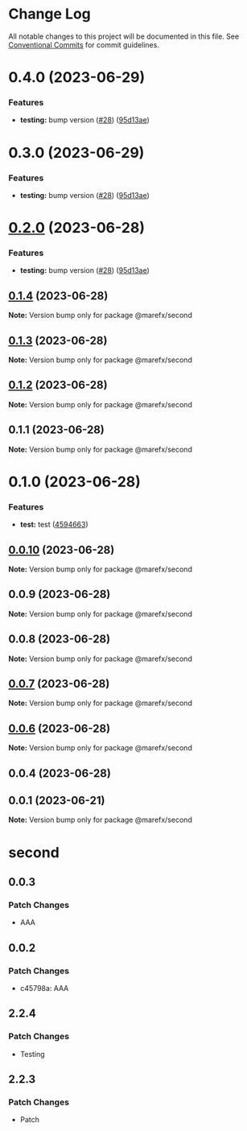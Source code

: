 # Change Log

All notable changes to this project will be documented in this file.
See [Conventional Commits](https://conventionalcommits.org) for commit guidelines.

# 0.4.0 (2023-06-29)


### Features

* **testing:** bump version ([#28](https://github.com/MFX-com/testing-packages/issues/28)) ([95d13ae](https://github.com/MFX-com/testing-packages/commit/95d13ae75037675af2054be485f3e12b815c0dff))





# 0.3.0 (2023-06-29)


### Features

* **testing:** bump version ([#28](https://github.com/MFX-com/testing-packages/issues/28)) ([95d13ae](https://github.com/MFX-com/testing-packages/commit/95d13ae75037675af2054be485f3e12b815c0dff))





# [0.2.0](https://github.com/MFX-com/testing-packages/compare/@marefx/second@0.1.4...@marefx/second@0.2.0) (2023-06-28)


### Features

* **testing:** bump version ([#28](https://github.com/MFX-com/testing-packages/issues/28)) ([95d13ae](https://github.com/MFX-com/testing-packages/commit/95d13ae75037675af2054be485f3e12b815c0dff))





## [0.1.4](https://github.com/MFX-com/testing-packages/compare/@marefx/second@0.1.3...@marefx/second@0.1.4) (2023-06-28)

**Note:** Version bump only for package @marefx/second





## [0.1.3](https://github.com/MFX-com/testing-packages/compare/@marefx/second@0.0.7...@marefx/second@0.1.3) (2023-06-28)

**Note:** Version bump only for package @marefx/second





## [0.1.2](https://github.com/MFX-com/testing-packages/compare/@marefx/second@0.0.7...@marefx/second@0.1.2) (2023-06-28)

**Note:** Version bump only for package @marefx/second





## 0.1.1 (2023-06-28)

**Note:** Version bump only for package @marefx/second





# 0.1.0 (2023-06-28)


### Features

* **test:** test ([4594663](https://github.com/MFX-com/testing-packages/commit/45946636673884a211bb2e568153a3d47d4f0f9b))





## [0.0.10](https://github.com/MFX-com/testing-packages/compare/@marefx/second@0.0.7...@marefx/second@0.0.10) (2023-06-28)

**Note:** Version bump only for package @marefx/second






## 0.0.9 (2023-06-28)

**Note:** Version bump only for package @marefx/second





## 0.0.8 (2023-06-28)

**Note:** Version bump only for package @marefx/second





## [0.0.7](https://github.com/MFX-com/testing-packages/compare/@marefx/second@0.0.6...@marefx/second@0.0.7) (2023-06-28)

**Note:** Version bump only for package @marefx/second





## [0.0.6](https://github.com/MFX-com/testing-packages/compare/@marefx/second@0.0.4...@marefx/second@0.0.6) (2023-06-28)

**Note:** Version bump only for package @marefx/second






## 0.0.4 (2023-06-28)

## 0.0.1 (2023-06-21)

**Note:** Version bump only for package @marefx/second

# second

## 0.0.3

### Patch Changes

- AAA

## 0.0.2

### Patch Changes

- c45798a: AAA

## 2.2.4

### Patch Changes

- Testing

## 2.2.3

### Patch Changes

- Patch
